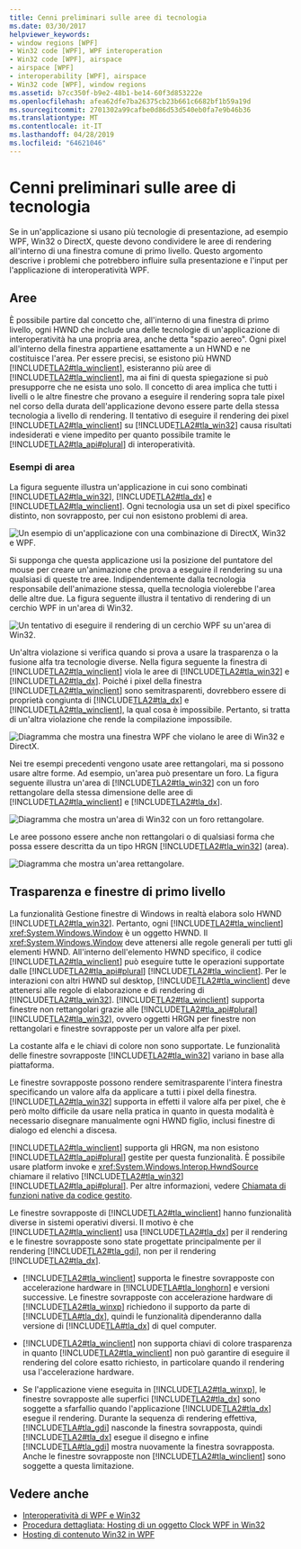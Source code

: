 ```yaml
---
title: Cenni preliminari sulle aree di tecnologia
ms.date: 03/30/2017
helpviewer_keywords:
- window regions [WPF]
- Win32 code [WPF], WPF interoperation
- Win32 code [WPF], airspace
- airspace [WPF]
- interoperability [WPF], airspace
- Win32 code [WPF], window regions
ms.assetid: b7cc350f-b9e2-48b1-be14-60f3d853222e
ms.openlocfilehash: afea62dfe7ba26375cb23b661c6682bf1b59a19d
ms.sourcegitcommit: 2701302a99cafbe0d86d53d540eb0fa7e9b46b36
ms.translationtype: MT
ms.contentlocale: it-IT
ms.lasthandoff: 04/28/2019
ms.locfileid: "64621046"
---
```

# <a name="technology-regions-overview"></a>Cenni preliminari sulle aree di tecnologia
Se in un'applicazione si usano più tecnologie di presentazione, ad esempio WPF, Win32 o DirectX, queste devono condividere le aree di rendering all'interno di una finestra comune di primo livello. Questo argomento descrive i problemi che potrebbero influire sulla presentazione e l'input per l'applicazione di interoperatività WPF.  
  
## <a name="regions"></a>Aree  
 È possibile partire dal concetto che, all'interno di una finestra di primo livello, ogni HWND che include una delle tecnologie di un'applicazione di interoperatività ha una propria area, anche detta "spazio aereo". Ogni pixel all'interno della finestra appartiene esattamente a un HWND e ne costituisce l'area. Per essere precisi, se esistono più HWND [!INCLUDE[TLA2#tla_winclient](../../../../includes/tla2sharptla-winclient-md.md)], esisteranno più aree di [!INCLUDE[TLA2#tla_winclient](../../../../includes/tla2sharptla-winclient-md.md)], ma ai fini di questa spiegazione si può presupporre che ne esista uno solo. Il concetto di area implica che tutti i livelli o le altre finestre che provano a eseguire il rendering sopra tale pixel nel corso della durata dell'applicazione devono essere parte della stessa tecnologia a livello di rendering. Il tentativo di eseguire il rendering dei pixel [!INCLUDE[TLA2#tla_winclient](../../../../includes/tla2sharptla-winclient-md.md)] su [!INCLUDE[TLA2#tla_win32](../../../../includes/tla2sharptla-win32-md.md)] causa risultati indesiderati e viene impedito per quanto possibile tramite le [!INCLUDE[TLA2#tla_api#plural](../../../../includes/tla2sharptla-apisharpplural-md.md)] di interoperatività.  
  
### <a name="region-examples"></a>Esempi di area  
 La figura seguente illustra un'applicazione in cui sono combinati [!INCLUDE[TLA2#tla_win32](../../../../includes/tla2sharptla-win32-md.md)], [!INCLUDE[TLA2#tla_dx](../../../../includes/tla2sharptla-dx-md.md)] e [!INCLUDE[TLA2#tla_winclient](../../../../includes/tla2sharptla-winclient-md.md)]. Ogni tecnologia usa un set di pixel specifico distinto, non sovrapposto, per cui non esistono problemi di area.  
  
 ![Un esempio di un'applicazione con una combinazione di DirectX, Win32 e WPF.](./media/technology-regions-overview/win32-directx-windows-presentation-foundation-application.png)  
  
 Si supponga che questa applicazione usi la posizione del puntatore del mouse per creare un'animazione che prova a eseguire il rendering su una qualsiasi di queste tre aree. Indipendentemente dalla tecnologia responsabile dell'animazione stessa, quella tecnologia violerebbe l'area delle altre due. La figura seguente illustra il tentativo di rendering di un cerchio WPF in un'area di Win32.  
  
 ![Un tentativo di eseguire il rendering di un cerchio WPF su un'area di Win32.](./media/technology-regions-overview/render-windows-presentation-foundation-circle-over-win32-region.png)  
  
 Un'altra violazione si verifica quando si prova a usare la trasparenza o la fusione alfa tra tecnologie diverse.  Nella figura seguente la finestra di [!INCLUDE[TLA2#tla_winclient](../../../../includes/tla2sharptla-winclient-md.md)] viola le aree di [!INCLUDE[TLA2#tla_win32](../../../../includes/tla2sharptla-win32-md.md)] e [!INCLUDE[TLA2#tla_dx](../../../../includes/tla2sharptla-dx-md.md)]. Poiché i pixel della finestra [!INCLUDE[TLA2#tla_winclient](../../../../includes/tla2sharptla-winclient-md.md)] sono semitrasparenti, dovrebbero essere di proprietà congiunta di [!INCLUDE[TLA2#tla_dx](../../../../includes/tla2sharptla-dx-md.md)] e [!INCLUDE[TLA2#tla_winclient](../../../../includes/tla2sharptla-winclient-md.md)], la qual cosa è impossibile.  Pertanto, si tratta di un'altra violazione che rende la compilazione impossibile.  
  
 ![Diagramma che mostra una finestra WPF che violano le aree di Win32 e DirectX.](./media/technology-regions-overview/windows-foundation-presentation-box-violate-win32-directx-region.png)  
  
 Nei tre esempi precedenti vengono usate aree rettangolari, ma si possono usare altre forme.  Ad esempio, un'area può presentare un foro. La figura seguente illustra un'area di [!INCLUDE[TLA2#tla_win32](../../../../includes/tla2sharptla-win32-md.md)] con un foro rettangolare della stessa dimensione delle aree di [!INCLUDE[TLA2#tla_winclient](../../../../includes/tla2sharptla-winclient-md.md)] e [!INCLUDE[TLA2#tla_dx](../../../../includes/tla2sharptla-dx-md.md)].  
  
 ![Diagramma che mostra un'area di Win32 con un foro rettangolare.](./media/technology-regions-overview/win32-region-rectangular-hole.png)  
  
 Le aree possono essere anche non rettangolari o di qualsiasi forma che possa essere descritta da un tipo HRGN [!INCLUDE[TLA2#tla_win32](../../../../includes/tla2sharptla-win32-md.md)] (area).  
  
 ![Diagramma che mostra un'area rettangolare.](./media/technology-regions-overview/nonrectangular-win32-region.png)  
  
## <a name="transparency-and-top-level-windows"></a>Trasparenza e finestre di primo livello  
 La funzionalità Gestione finestre di Windows in realtà elabora solo HWND [!INCLUDE[TLA2#tla_win32](../../../../includes/tla2sharptla-win32-md.md)]. Pertanto, ogni [!INCLUDE[TLA2#tla_winclient](../../../../includes/tla2sharptla-winclient-md.md)] <xref:System.Windows.Window> è un oggetto HWND. Il <xref:System.Windows.Window> deve attenersi alle regole generali per tutti gli elementi HWND. All'interno dell'elemento HWND specifico, il codice [!INCLUDE[TLA2#tla_winclient](../../../../includes/tla2sharptla-winclient-md.md)] può eseguire tutte le operazioni supportate dalle [!INCLUDE[TLA2#tla_api#plural](../../../../includes/tla2sharptla-apisharpplural-md.md)] [!INCLUDE[TLA2#tla_winclient](../../../../includes/tla2sharptla-winclient-md.md)]. Per le interazioni con altri HWND sul desktop, [!INCLUDE[TLA2#tla_winclient](../../../../includes/tla2sharptla-winclient-md.md)] deve attenersi alle regole di elaborazione e di rendering di [!INCLUDE[TLA2#tla_win32](../../../../includes/tla2sharptla-win32-md.md)].  [!INCLUDE[TLA2#tla_winclient](../../../../includes/tla2sharptla-winclient-md.md)] supporta finestre non rettangolari grazie alle [!INCLUDE[TLA2#tla_api#plural](../../../../includes/tla2sharptla-apisharpplural-md.md)] [!INCLUDE[TLA2#tla_win32](../../../../includes/tla2sharptla-win32-md.md)], ovvero oggetti HRGN per finestre non rettangolari e finestre sovrapposte per un valore alfa per pixel.  
  
 La costante alfa e le chiavi di colore non sono supportate.  Le funzionalità delle finestre sovrapposte [!INCLUDE[TLA2#tla_win32](../../../../includes/tla2sharptla-win32-md.md)] variano in base alla piattaforma.  
  
 Le finestre sovrapposte possono rendere semitrasparente l'intera finestra specificando un valore alfa da applicare a tutti i pixel della finestra.  [!INCLUDE[TLA2#tla_win32](../../../../includes/tla2sharptla-win32-md.md)] supporta in effetti il valore alfa per pixel, che è però molto difficile da usare nella pratica in quanto in questa modalità è necessario disegnare manualmente ogni HWND figlio, inclusi finestre di dialogo ed elenchi a discesa.  
  
 [!INCLUDE[TLA2#tla_winclient](../../../../includes/tla2sharptla-winclient-md.md)] supporta gli HRGN, ma non esistono [!INCLUDE[TLA2#tla_api#plural](../../../../includes/tla2sharptla-apisharpplural-md.md)] gestite per questa funzionalità. È possibile usare platform invoke e <xref:System.Windows.Interop.HwndSource> chiamare il relativo [!INCLUDE[TLA2#tla_win32](../../../../includes/tla2sharptla-win32-md.md)] [!INCLUDE[TLA2#tla_api#plural](../../../../includes/tla2sharptla-apisharpplural-md.md)]. Per altre informazioni, vedere [Chiamata di funzioni native da codice gestito](/cpp/dotnet/calling-native-functions-from-managed-code).  
  
 Le finestre sovrapposte di [!INCLUDE[TLA2#tla_winclient](../../../../includes/tla2sharptla-winclient-md.md)] hanno funzionalità diverse in sistemi operativi diversi. Il motivo è che [!INCLUDE[TLA2#tla_winclient](../../../../includes/tla2sharptla-winclient-md.md)] usa [!INCLUDE[TLA2#tla_dx](../../../../includes/tla2sharptla-dx-md.md)] per il rendering e le finestre sovrapposte sono state progettate principalmente per il rendering [!INCLUDE[TLA2#tla_gdi](../../../../includes/tla2sharptla-gdi-md.md)], non per il rendering [!INCLUDE[TLA2#tla_dx](../../../../includes/tla2sharptla-dx-md.md)].  
  
- [!INCLUDE[TLA2#tla_winclient](../../../../includes/tla2sharptla-winclient-md.md)] supporta le finestre sovrapposte con accelerazione hardware in [!INCLUDE[TLA#tla_longhorn](../../../../includes/tlasharptla-longhorn-md.md)] e versioni successive. Le finestre sovrapposte con accelerazione hardware di [!INCLUDE[TLA2#tla_winxp](../../../../includes/tla2sharptla-winxp-md.md)] richiedono il supporto da parte di [!INCLUDE[TLA#tla_dx](../../../../includes/tlasharptla-dx-md.md)], quindi le funzionalità dipenderanno dalla versione di [!INCLUDE[TLA#tla_dx](../../../../includes/tlasharptla-dx-md.md)] di quel computer.  
  
- [!INCLUDE[TLA2#tla_winclient](../../../../includes/tla2sharptla-winclient-md.md)] non supporta chiavi di colore trasparenza in quanto [!INCLUDE[TLA2#tla_winclient](../../../../includes/tla2sharptla-winclient-md.md)] non può garantire di eseguire il rendering del colore esatto richiesto, in particolare quando il rendering usa l'accelerazione hardware.  
  
- Se l'applicazione viene eseguita in [!INCLUDE[TLA2#tla_winxp](../../../../includes/tla2sharptla-winxp-md.md)], le finestre sovrapposte alle superfici [!INCLUDE[TLA2#tla_dx](../../../../includes/tla2sharptla-dx-md.md)] sono soggette a sfarfallio quando l'applicazione [!INCLUDE[TLA2#tla_dx](../../../../includes/tla2sharptla-dx-md.md)] esegue il rendering.  Durante la sequenza di rendering effettiva, [!INCLUDE[TLA#tla_gdi](../../../../includes/tlasharptla-gdi-md.md)] nasconde la finestra sovrapposta, quindi [!INCLUDE[TLA2#tla_dx](../../../../includes/tla2sharptla-dx-md.md)] esegue il disegno e infine [!INCLUDE[TLA#tla_gdi](../../../../includes/tlasharptla-gdi-md.md)] mostra nuovamente la finestra sovrapposta.  Anche le finestre sovrapposte non [!INCLUDE[TLA2#tla_winclient](../../../../includes/tla2sharptla-winclient-md.md)] sono soggette a questa limitazione.  
  
## <a name="see-also"></a>Vedere anche

- [Interoperatività di WPF e Win32](wpf-and-win32-interoperation.md)
- [Procedura dettagliata: Hosting di un oggetto Clock WPF in Win32](walkthrough-hosting-a-wpf-clock-in-win32.md)
- [Hosting di contenuto Win32 in WPF](hosting-win32-content-in-wpf.md)
